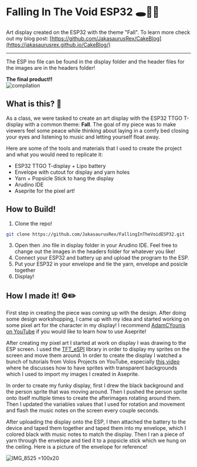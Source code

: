 # Falling In The Void ESP32 🕳️🍂🎵
Art display created on the ESP32 with the theme "Fall". To learn more check out my blog post: [https://github.com/JakasaurusRex/CakeBlog](https://jakasaurusrex.github.io/CakeBlog/)

***

The ESP ino file can be found in the display folder and the header files for the images are in the headers folder!

**The final product!!**\
![compilation](https://github.com/user-attachments/assets/cff865c5-66ac-42ee-b49b-f6057763ecab)

## What is this? 🎨
As a class, we were tasked to create an art display with the ESP32 TTGO T-display with a common theme: **Fall**. The goal of my piece was to make viewers feel some peace while thinking about laying in a comfy bed closing your eyes and listening to music and letting yourself float away. 

Here are some of the tools and materials that I used to create the project and what you would need to replicate it:  
- ESP32 TTGO T-display + Lipo battery
- Envelope with cutout for display and yarn holes
- Yarn + Popsicle Stick to hang the display
- Arudino IDE
- Aseprite for the pixel art!


## How to Build!
1. Clone the repo!
```bash
git clone https://github.com/JakasaurusRex/FallingInTheVoidESP32.git
```
3. Open then .ino file in display folder in your Arudino IDE. Feel free to change out the images in the headers folder for whatever you like! 
4. Connect your ESP32 and battery up and upload the program to the ESP.
5. Put your ESP32 in your envelope and tie the yarn, envelope and posicle together
6. Display!


## How I made it! ⚙️✏️

First step in creating the piece was coming up with the design. After doing some design workshopping, I came up with my idea and started working on some pixel art for the character in my display! I recommend [AdamCYounis on YouTube](https://www.youtube.com/watch?v=59Y6OTzNrhk&t=45s&ab_channel=AdamCYounis) if you would like to learn how to use Aseprite!

After creating my pixel art I started at work on display I was drawing to the ESP screen. I used the [TFT_eSPI](https://github.com/Bodmer/TFT_eSPI) library in order to display my sprites on the screen and move them around. In order to create the display I watched a bunch of tutorials from Volos Projects on YouTube, especially [this video](https://www.youtube.com/watch?v=U4jOFLFNZBI&ab_channel=VolosProjects) where he discusses how to have sprites with transparent backgrounds which I used to import my images I created in Aseprite. 

In order to create my funky display, first I drew the black background and the person sprite that was moving around. Then I pushed the person sprite onto itself multiple times to create the afterimages rotating around them. Then I updated the variables values that I used for rotation and movement and flash the music notes on the screen every couple seconds. 

After uploading the display onto the ESP, I then attached the battery to the device and taped them together and taped them into my envelope, which I colored black with music notes to match the display. Then I ran a piece of yarn through the envelope and tied it to a popsicle stick which we hung on the ceiling. Here is a picture of the envelope for reference!

![IMG_8525 =100x20](https://github.com/user-attachments/assets/43b45b57-20ef-4173-a7bc-2eb4713d1a58)
